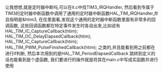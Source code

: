 让我想想,就是定时器中断吗,可以在it.c中找TIM3_IRQHandler,
然后看到专属于TIM3的定时器中断函数中调用了通用的定时器中断函数HAL_TIM_IRQHandler,并且指明是&htim3,
在往里面看,发现这个通用的定时器中断函数里面有非常多的回调函数,
这些回调函数都在特定事件发生时各自出发,比如说有
        HAL_TIM_IC_CaptureCallback(htim);
        HAL_TIM_OC_DelayElapsedCallback(htim);
        HAL_TIM_IC_CaptureCallback(htim);
        HAL_TIM_PWM_PulseFinishedCallback(htim);
    之类的,并且能看到用之前都在进行if判断,
    然后本次用到的是HAL_TIM_PeriodElapsedCallback
    跳转到定义的话也能看到是个虚函数,
    我们要进行的操作就是将其在main.c中写成实函数并进行使用